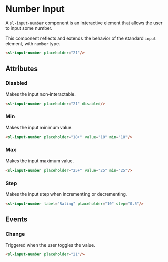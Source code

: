 <script setup>
	import { notify } from '../../../../api';
	import Preview from '../../../../components/preview.vue';
</script>

# Number Input

A `sl-input-number` component is an interactive element that allows the user to input some number.

This component reflects and extends the behavior of the standard `input` element, with `number` type.

<Preview>
  <sl-input-number placeholder="21"/>
</Preview>

``` html
<sl-input-number placeholder="21"/>
```

## Attributes

### Disabled

Makes the input non-interactable.

<Preview>
  <sl-input-number placeholder="21" disabled @click="notify('disabled')"/>
</Preview>

``` html
<sl-input-number placeholder="21" disabled/>
```

### Min

Makes the input minimum value.

<Preview>
  <sl-input-number placeholder="18+" value="18" min="18"/>
</Preview>

``` html
<sl-input-number placeholder="18+" value="18" min="18"/>
```

### Max

Makes the input maximum value.

<Preview>
  <sl-input-number placeholder="25+" value="25" min="25"/>
</Preview>

``` html
<sl-input-number placeholder="25+" value="25" min="25"/>
```

### Step

Makes the input step when incrementing or decrementing.

<Preview>
  <sl-input-number label="Rating" placeholder="10" step="0.5"/>
</Preview>

``` html
<sl-input-number label="Rating" placeholder="10" step="0.5"/>
```

## Events

### Change

Triggered when the user toggles the value.

<Preview>
  <sl-input-number placeholder="21" @input="notify(`value: ${$event.target.value}`)"/>
</Preview>

``` html
<sl-input-number placeholder="21"/>
```
